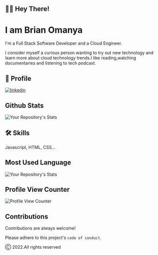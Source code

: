 
## 👋🙂 Hey There!
# I am Brian Omanya
I'm a Full Stack Software Developer and a Cloud Engineer.

I consider myself a curious person wanting to try out new technology and learn more about cloud technology trends.I like reading,watching documentaries and listening to tech podcast.


## 🔗 Profile
[![linkedin](https://img.shields.io/badge/linkedin-0A66C2?style=for-the-badge&logo=linkedin&logoColor=white)](https://www.linkedin.com/brian-omanya)


## Github Stats
![Your Repository's Stats](https://github-readme-stats.vercel.app/api?username=bomanya2&show_icons=true)
## 🛠 Skills
Javascript, HTML, CSS...


## Most Used Language
![Your Repository's Stats](https://github-readme-stats.vercel.app/api/top-langs/?username=bomanya2&theme=blue-green)
## Profile View Counter
![Profile View Counter](https://komarev.com/ghpvc/?username=bomanya2)
## Contributions

Contributions are always welcome!

Please adhere to this project's `code of conduct`.

Ⓒ 2022.All rights reserved
